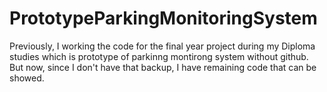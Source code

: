 # PrototypeParkingMonitoringSystem
Previously, I working the code for the final year project during my Diploma studies which is prototype of parkinng montirong system without github. 
But now, since I don't have that backup, I have remaining code that can be showed.
